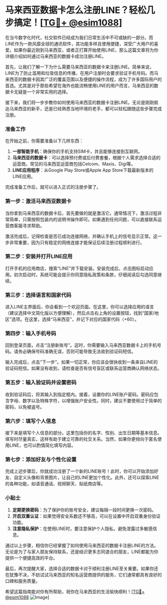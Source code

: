 # 马来西亚数据卡怎么注册LINE？轻松几步搞定！[[TG💪+ @esim1088](https://t.me/s/esim1088)]

在当今数字化时代，社交软件已经成为我们日常生活中不可或缺的一部分。而LINE作为一款风靡全球的通讯软件，其功能多样且使用便捷，深受广大用户的喜爱。如果你最近刚到马来西亚，或者正打算开始使用LINE，那么这篇文章将为你详细介绍如何通过马来西亚的数据卡成功注册LINE。

首先，让我们了解一下为什么需要马来西亚的数据卡来注册LINE。简单来说，LINE为了防止滥用和垃圾信息的传播，在用户注册时会要求验证手机号码。而马来西亚的数据卡因其广泛的覆盖范围以及便捷的操作流程，成为了许多国际用户的首选。尤其是对于那些希望在海外也能流畅使用LINE的用户而言，马来西亚的数据卡无疑是一个非常实用的选择。

接下来，我们将一步步教你如何使用马来西亚的数据卡注册LINE。无论是刚刚抵达马来西亚的新手，还是已经熟悉当地环境的老手，都可以轻松跟随这些步骤完成注册。

### 准备工作

在开始之前，你需要准备以下几样东西：

1. **一部智能手机**：确保你的手机支持SIM卡，并且能够连接到互联网。
2. **马来西亚的数据卡**：可以选择预付费或后付费套餐，根据个人需求选择合适的运营商。常见的马来西亚运营商包括Celcom、Maxis、Digi等。
3. **LINE应用程序**：从Google Play Store或Apple App Store下载最新版本的LINE应用。

完成准备工作后，就可以进入正式的注册步骤了。

### 第一步：激活马来西亚数据卡

当你拿到马来西亚的数据卡后，首先要做的就是激活它。通常情况下，激活过程非常简单，只需按照包装内的说明书操作即可。如果遇到任何问题，可以直接联系运营商客服寻求帮助。

激活完成后，记得检查是否已成功连接网络，并确认手机上的信号显示正常。这一步非常重要，因为只有稳定的网络连接才能保证后续注册过程顺利进行。

### 第二步：安装并打开LINE应用

打开手机的应用商店，搜索“LINE”并下载安装。安装完成后，点击图标启动应用。初次启动时，系统可能会提示你同意隐私政策和条款，仔细阅读后勾选同意继续。

### 第三步：选择语言和国家代码

进入LINE主界面后，你会看到一个欢迎页面。在这里，你可以选择应用的语言（建议选择中文简化版以方便理解），然后点击右上角的设置按钮，找到“国家/地区”选项。在这里，选择“马来西亚”，并记下对应的国家代码（+60）。

### 第四步：输入手机号码

回到登录页面，点击“注册新账号”。这时，你需要输入马来西亚数据卡上的手机号码。请务必确保号码准确无误，否则可能导致无法收到验证码短信。

输入完成后，点击“下一步”。如果一切正常，你应该会很快收到一条来自LINE的验证码短信。如果没有收到，请检查是否有信号盲区或联系运营商确认网络状态。

### 第五步：输入验证码并设置密码

收到验证码后，将其输入到指定框内。接着，设置你的LINE账户密码。密码应包含字母、数字以及特殊字符，以增强账户安全性。同时，建议不要使用过于简单的密码，以免被盗号。

### 第六步：填写个人信息

接下来是填写个人信息的部分。这里包括你的名字、性别、出生日期等基本信息。填写时尽量真实，这样有助于建立可靠的社交关系。当然，如果你更倾向于匿名使用LINE，也可以酌情简化填写内容。

### 第七步：添加好友与个性化设置

完成上述步骤后，你就成功注册了一个新的LINE账号！此时，你可以开始添加好友、自定义头像和背景图片，让自己的LINE更加个性化。此外，还可以探索LINE的各种功能，如语音通话、视频聊天、贴纸商店等。

### 小贴士

1. **定期更换密码**：为了保护你的账号安全，建议每隔一段时间更换一次密码。
2. **开启双重认证**：如果觉得安全系数还不够高，可以在设置中开启双重身份验证功能。
3. **注意隐私保护**：在使用LINE时，要注意保护个人隐私，避免泄露过多敏感信息。

通过以上步骤，相信你已经掌握了如何使用马来西亚的数据卡注册LINE的方法。无论是为了与家人朋友保持联系，还是结识更多志同道合的朋友，LINE都能为你提供一个便捷高效的平台。

最后，再次提醒大家，选择合适的数据卡对于顺利注册LINE至关重要。如果你还在犹豫不决，不妨试试马来西亚的知名运营商提供的服务，它们通常都具有良好的口碑和服务质量。

希望这篇指南能对你有所帮助，祝你在马来西亚的生活愉快顺利！[[TG💪+ @esim1088](https://t.me/s/esim1088) ![Image](https://i.postimg.cc/4NQfJmqS/Snipaste-2025-05-13-00-14-12.png)]